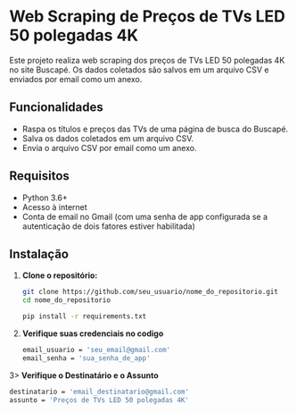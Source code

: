 # Web Scraping de Preços de TVs LED 50 polegadas 4K

Este projeto realiza web scraping dos preços de TVs LED 50 polegadas 4K no site Buscapé. Os dados coletados são salvos em um arquivo CSV e enviados por email como um anexo.

## Funcionalidades

- Raspa os títulos e preços das TVs de uma página de busca do Buscapé.
- Salva os dados coletados em um arquivo CSV.
- Envia o arquivo CSV por email como um anexo.

## Requisitos

- Python 3.6+
- Acesso à internet
- Conta de email no Gmail (com uma senha de app configurada se a autenticação de dois fatores estiver habilitada)

## Instalação

1. **Clone o repositório:**

   ```bash
   git clone https://github.com/seu_usuario/nome_do_repositorio.git
   cd nome_do_repositorio

   pip install -r requirements.txt

2. **Verifique suas credenciais no codigo**
   ```bash
   email_usuario = 'seu_email@gmail.com'
   email_senha = 'sua_senha_de_app'

3> **Verifique o Destinatário e o Assunto**
   ```bash
   destinatario = 'email_destinatario@gmail.com'
   assunto = 'Preços de TVs LED 50 polegadas 4K'
